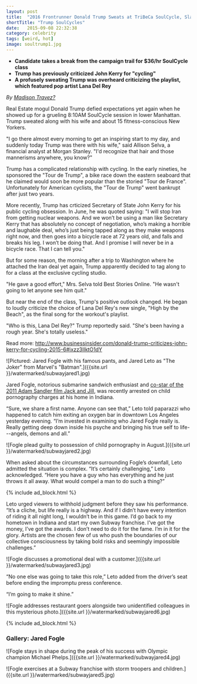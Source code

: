 ```yaml
---
layout: post
title:  "2016 Frontrunner Donald Trump Sweats at TriBeCa SoulCycle, Slams Lana Del Rey"
shortTitle: "Trump SoulCycles"
date:   2015-09-08 22:32:38
category: celebrity
tags: [weird, hot]
image: soultrump1.jpg
---
```


- __Candidate takes a break from the campaign trail for $36/hr SoulCycle class__
- __Trump has previously criticized John Kerry for "cycling"__
- __A profusely sweating Trump was overheard criticizing the playlist, which featured pop artist Lana Del Rey__

*By [Madison Travez?](https://www.facebook.com/rosemarypwilcox)*

Real Estate mogul Donald Trump defied expectations yet again when he showed up for a grueling 8:10AM SoulCycle session in lower Manhattan.  Trump sweated along with his wife and about 15 fitness-conscious New Yorkers.

"I go there almost every morning to get an inspiring start to my day, and suddenly today Trump was there with his wife," said Allison Selva, a financial analyst at Morgan Stanley.  "I'd recognize that hair and those mannerisms anywhere, you know?"

Trump has a complicated relationship with cycling.  In the early nineties, he sponsored the "Tour de Trump", a bike race down the eastern seaboard that he claimed would soon be more popular than the storied "Tour de France".  Unfortunately for American cyclists, the "Tour de Trump" went bankrupt after just two years.

More recently, Trump has crticized Secretary of State John Kerry for his public cycling obsession.  In June, he was quoted saying: "I will stop Iran from getting nuclear weapons. And we won’t be using a man like Secretary Kerry that has absolutely no concept of negotiation, who’s making a horrible and laughable deal, who’s just being tapped along as they make weapons right now, and then goes into a bicycle race at 72 years old, and falls and breaks his leg. I won’t be doing that. And I promise I will never be in a bicycle race. That I can tell you."

But for some reason, the morning after a trip to Washington where he attached the Iran deal yet again, Trump apparently decided to tag along to for a class at the exclusive cycling studio.


"He gave a good effort," Mrs. Selva told Best Stories Online.  "He wasn't going to let anyone see him quit."

But near the end of the class, Trump's positive outlook changed.  He began to loudly criticize the choice of Lana Del Rey's new single, "High by the Beach", as the final song for the workout's playlist.

"Who is this, Lana Del Rey?"  Trump reportedly said.  "She's been having a rough year.  She's totally useless."

Read more: http://www.businessinsider.com/donald-trump-criticizes-john-kerry-for-cycling-2015-6#ixzz3lIktO1dY

![Pictured: Jared Fogle with his famous pants, and Jared Leto as "The Joker" from Marvel's "Batman".]({{site.url }}/watermarked/subwayjared1.jpg)






Jared Fogle, notorious submarine sandwich enthusiast and [co-star of the 2011 Adam Sandler film Jack and Jill](http://www.imdb.com/name/nm1815678/), was recently arrested on child pornography charges at his home in Indiana.

“Sure, we share a first name. Anyone can see that,” Leto told paparazzi who happened to catch him exiting an oxygen bar in downtown Los Angeles yesterday evening. “I’m invested in examining who Jared Fogle really is. Really getting deep down inside his psyche and bringing his true self to life---angels, demons and all.”

![Fogle plead guilty to possession of child pornography in August.]({{site.url }}/watermarked/subwayjared2.jpg)

When asked about the circumstances surrounding Fogle’s downfall, Leto admitted the situation is complex. “It’s certainly challenging,” Leto acknowledged. “Here you have a guy who has everything and he just throws it all away. What would compel a man to do such a thing?”

{% include ad_block.html %}

Leto urged viewers to withhold judgment before they saw his performance. “It’s a cliche, but life really is a highway. And if I didn’t have every intention of riding it all night long, I wouldn’t be in this game. I’d go back to my hometown in Indiana and start my own Subway franchise. I’ve got the money, I’ve got the awards. I don’t need to do it for the fame. I’m in it for the glory. Artists are the chosen few of us who push the boundaries of our collective consciousness by taking bold risks and seemingly impossible challenges.”

![Fogle discusses a promotional deal with a customer.]({{site.url }}/watermarked/subwayjared3.jpg)

“No one else was going to take this role,” Leto added from the driver’s seat before ending the impromptu press conference. 

“I’m going to make it shine.”

![Fogle addresses restaurant goers alongside two unidentified colleagues in this mysterious photo.]({{site.url }}/watermarked/subwayjared6.jpg)

{% include ad_block.html %}

### Gallery: Jared Fogle


![Fogle stays in shape during the peak of his success with Olympic champion Michael Phelps.]({{site.url }}/watermarked/subwayjared4.jpg)


![Fogle exercises at a Subway franchise with storm troopers and children.]({{site.url }}/watermarked/subwayjared5.jpg)









 
